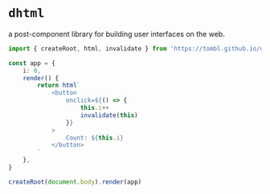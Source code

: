 # `dhtml`

a post-component library for building user interfaces on the web.

```javascript
import { createRoot, html, invalidate } from 'https://tombl.github.io/dhtml/src/html.js'

const app = {
	i: 0,
	render() {
		return html`
			<button
				onclick=${() => {
					this.i++
					invalidate(this)
				}}
			>
				Count: ${this.i}
			</button>
		`
	},
}

createRoot(document.body).render(app)
```
